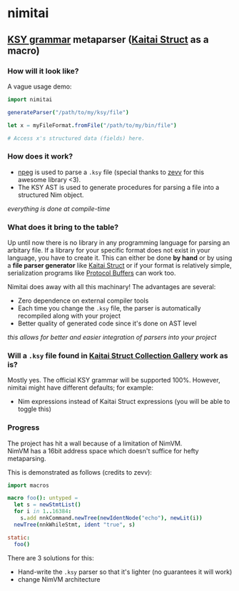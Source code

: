 # nimitai
## [KSY grammar](https://doc.kaitai.io/ksy_reference.html) metaparser ([Kaitai Struct](https://kaitai.io/) as a macro)

### How will it look like?
A vague usage demo:
```nim
import nimitai

generateParser("/path/to/my/ksy/file")

let x = myFileFormat.fromFile("/path/to/my/bin/file")

# Access x's structured data (fields) here.
```
### How does it work?
- [npeg](https://github.com/zevv/npeg) is used to parse a `.ksy` file (special thanks to [zevv](https://github.com/zevv) for this awesome library <3).
- The KSY AST is used to generate procedures for parsing a file into a structured Nim object.

*everything is done at compile-time*

### What does it bring to the table?
Up until now there is no library in any programming language for parsing an arbitary file. If a library for your specific format does not exist in your language, you have to create it. This can either be done **by hand** or by using a **file parser generator** like [Kaitai Struct](https://kaitai.io/) or if your format is relatively simple, serialization programs like [Protocol Buffers](https://developers.google.com/protocol-buffers) can work too.

Nimitai does away with all this machinary! The advantages are several:
- Zero dependence on external compiler tools
- Each time you change the `.ksy` file, the parser is automatically recompiled along with your project
- Better quality of generated code since it's done on AST level

*this allows for better and easier integration of parsers into your project*

### Will a `.ksy` file found in [Kaitai Struct Collection Gallery](https://formats.kaitai.io/) work as is?
Mostly yes. The official KSY grammar will be supported 100%. However, nimitai might have different defaults; for example:
- Nim expressions instead of Kaitai Struct expressions (you will be able to toggle this)

### Progress
The project has hit a wall because of a limitation of NimVM.  
NimVM has a 16bit address space which doesn't suffice for hefty metaparsing.

This is demonstrated as follows (credits to zevv):
```nim
import macros

macro foo(): untyped =
  let s = newStmtList()
  for i in 1..16384:
    s.add nnkCommand.newTree(newIdentNode("echo"), newLit(i))
  newTree(nnkWhileStmt, ident "true", s)

static:
  foo()
```

There are 3 solutions for this:
- Hand-write the `.ksy` parser so that it's lighter (no guarantees it will work)
- change NimVM architecture
